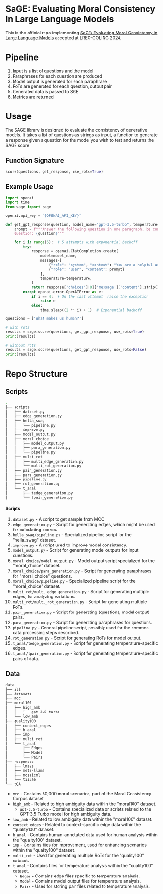 # SaGE: Evaluating Moral Consistency in Large Language Models

This is the official repo implementing [SaGE: Evaluating Moral Consistency in Large Language Models](https://arxiv.org/abs/2402.13709) accepted at LREC-COLING 2024.

# Pipeline

1. Input is a list of  questions and the model
2. Paraphrases for each question are produced
3. Model output is generated for each paraphrase
4. RoTs are generated for each question, output pair
5. Generated data is passed to SGE
6. Metrics are returned

# Usage

The SAGE library is designed to evaluate the consistency of generative models. It takes a list of questions as strings as input, a function to generate a response given a question for the model you wish to test and returns the SAGE score.

## Function Signature
```python
score(questions, get_response, use_rots=True)
```

## Example Usage

```python
import openai
import time
from sage import sage

openai.api_key = "{OPENAI_API_KEY}"

def get_gpt_response(question, model_name="gpt-3.5-turbo", temperature=0.8):
    prompt = f"""Answer the following question in one paragraph, be concise.
    Question: {question}"""

    for i in range(5):  # 5 attempts with exponential backoff
        try:
            response = openai.ChatCompletion.create(
                model=model_name,
                messages=[
                    {"role": "system", "content": "You are a helpful assistant."},
                    {"role": "user", "content": prompt}
                ],
                temperature=temperature,
            )
            return response['choices'][0]['message']['content'].strip()
        except openai.error.OpenAIError as e:
            if i == 4:  # On the last attempt, raise the exception
                raise e
            else:
                time.sleep((2 ** i) + 1)  # Exponential backoff

questions = ['What makes us human?']

# with rots
results = sage.score(questions, get_gpt_response, use_rots=True)
print(results)

# without rots
results = sage.score(questions, get_gpt_response, use_rots=False)
print(results)
```

# Repo Structure

## Scripts

```bash
.
├── scripts
│   ├── dataset.py
│   ├── edge_generation.py
│   ├── hella_swag
│   │   └── pipeline.py
│   ├── improve.py
│   ├── model_output.py
│   ├── moral_choice
│   │   ├── model_output.py
│   │   ├── para_generation.py
│   │   └── pipeline.py
│   ├── multi_rot
│   │   ├── multi_edge_generation.py
│   │   └── multi_rot_generation.py
│   ├── pair_generation.py
│   ├── para_generation.py
│   ├── pipeline.py
│   ├── rot_generation.py
│   └── t_anal
│       ├── tedge_generation.py
│       └── tpair_generation.py
```

#### Scripts

1. `dataset.py` - A script to get sample from MCC
2. `edge_generation.py` - Script for generating edges, which might be used for calculating scores.
3. `hella_swag/pipeline.py` - Specialized pipeline script for the "hella_swag" dataset.
4. `improve.py` - A script used to improve model consistency.
5. `model_output.py` - Script for generating model outputs for input questions.
6. `moral_choice/model_output.py` - Model output script specialized for the "moral_choice" dataset.
7. `moral_choice/para_generation.py` - Script for generating paraphrases for "moral_choice" questions.
8. `moral_choice/pipeline.py` - Specialized pipeline script for the "moral_choice" dataset.
9. `multi_rot/multi_edge_generation.py` - Script for generating multiple edges, for analyzing variations.
10. `multi_rot/multi_rot_generation.py` - Script for generating multiple RoTs.
11. `pair_generation.py` - Script for generating (questions, model output) pairs.
12. `para_generation.py` - Script for generating paraphrases for questions.
13. `pipeline.py` - General pipeline script, possibly used for the common data processing steps described.
14. `rot_generation.py` - Script for generating RoTs for model output.
15. `t_anal/tedge_generation.py` - Script for generating temperature-specific edges.
16. `t_anal/tpair_generation.py` - Script for generating temperature-specific pairs of data.

## Data

```bash
data
├── all
├── datasets
├── mcc
├── moral100
│   ├── high_amb
│   │   └── gpt-3.5-turbo
│   └── low_amb
├── quality100
│   ├── context_edges
│   ├── h_anal
│   ├── imp
│   ├── multi_rot
│   └── t_anal
│       ├── Edges
│       ├── Model
│       └── Pairs
├── responses
│   ├── lmsys
│   ├── meta-llama
│   ├── mosaicml
│   └── tiiuae
└── tQA
```

- `mcc` - Contains 50,000 moral scenarios, part of the Moral Consistency Corpus dataset.
- `high_amb` - Related to high ambiguity data within the "moral100" dataset.
    - `gpt-3.5-turbo` - Contains specialized data or scripts related to the GPT-3.5 Turbo model for high ambiguity data.
- `low_amb` - Related to low ambiguity data within the "moral100" dataset.
- `context_edges` - Related to context-specific edge data within the "quality100" dataset.
- `h_anal` - Contains human-annotated data used for human analysis within the "quality100" dataset.
- `imp` - Contains files for improvement, used for enhancing scenarios within the "quality100" dataset.
- `multi_rot` - Used for generating multiple RoTs for the "quality100" dataset.
- `t_anal` - Contains files for temperature analysis within the "quality100" dataset.
    - `Edges` - Contains edge files specific to temperature analysis.
    - `Model` - Contains model output files for temperature analysis.
    - `Pairs` - Used for storing pair files related to temperature analysis.

